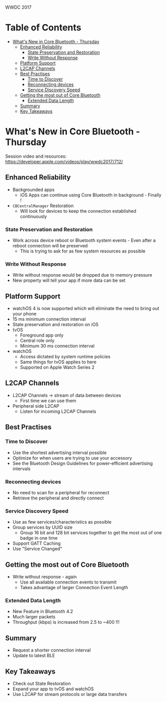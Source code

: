 WWDC 2017

Table of Contents
=================

  * [What's New in Core Bluetooth \- Thursday](#whats-new-in-core-bluetooth---thursday)
    * [Enhanced Reliability](#enhanced-reliability)
      * [State Preservation and Restoration](#state-preservation-and-restoration)
      * [Write Without Response](#write-without-response)
    * [Platform Support](#platform-support)
    * [L2CAP Channels](#l2cap-channels)
    * [Best Practises](#best-practises)
      * [Time to Discover](#time-to-discover)
      * [Reconnecting devices](#reconnecting-devices)
      * [Service Discovery Speed](#service-discovery-speed)
    * [Getting the most out of Core Bluetooth](#getting-the-most-out-of-core-bluetooth)
      * [Extended Data Length](#extended-data-length)
    * [Summary](#summary)
    * [Key Takeaways](#key-takeaways)

# What's New in Core Bluetooth - Thursday
Session video and resources: https://developer.apple.com/videos/play/wwdc2017/712/

## Enhanced Reliability
  - Backgrounded apps
    - iOS Apps can continue using Core Bluetooth in background - Finally !
  - `CBCentralManager` Restoration
    - Will look for devices to keep the connection established continuously
### State Preservation and Restoration
  - Work across device reboot or Bluetooth system events - Even after a reboot connection will be preserved
    - This is trying to ask for as few system resources as possible
### Write Without Response
  - Write without response would be dropped due to memory pressure
  - New property will tell your app if more data can be set

## Platform Support
  - watchOS 4 is now supported which will eliminate the need to bring out your phone
  - 15 ms minimum connection interval
  - State preservation and restoration on iOS
  - tvOS
    - Foreground app only
    - Central role only
    - Minimum 30 ms connection interval
  - watchOS
    - Access dictated by system runtime policies
    - Same things for tvOS applies to here
    - Supported on Apple Watch Series 2

## L2CAP Channels
  - L2CAP Channels -> stream of data between devices
    - First time we can use them
  - Peripheral side L2CAP
    - Listen for incoming L2CAP Channels

## Best Practises
### Time to Discover
  - Use the shortest advertising interval possible
  - Optimize for when users are trying to use your accessory
  - See the Bluetooth Design Guidelines for power-efficient advertising intervals
### Reconnecting devices
  - No need to scan for a peripheral for reconnect
  - Retrieve the peripheral and directly connect
### Service Discovery Speed
  - Use as few services/characteristics as possible
  - Group services by UUID size
    - Group 16 bit and 128 bit services together to get the most out of one badge in one time
  - Support GATT Caching
  - Use "Service Changed"

## Getting the most out of Core Bluetooth
  - Write without response - again
    - Use all available connection events to transmit
    - Takes advantage of larger Connection Event Length
### Extended Data Length
  - New Feature in Bluetooth 4.2
  - Much larger packets
  - Throughput (kbps) is increased from 2.5 to ~400 !!!

## Summary
  - Request a shorter connection interval
  - Update to latest BLE

## Key Takeaways
  - Check out State Restoration
  - Expand your app to tvOS and watchOS
  - Use L2CAP for stream protocols or large data transfers
